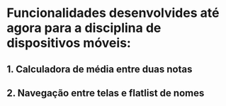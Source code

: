 # Funcionalidades desenvolvides até agora para a disciplina de dispositivos móveis:
## 1. Calculadora de média entre duas notas
## 2. Navegação entre telas e flatlist de nomes
